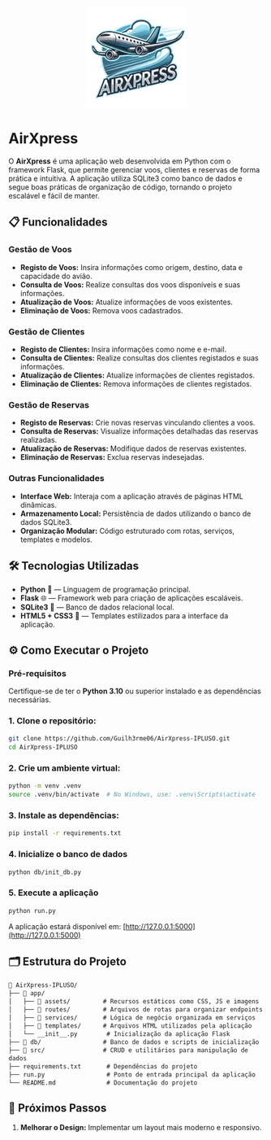 <div align="center">
  <img src="app/assets/img/logo.png" width="200">
</div>

# AirXpress

O **AirXpress** é uma aplicação web desenvolvida em Python com o framework Flask, que permite gerenciar voos, clientes e reservas de forma prática e intuitiva. A aplicação utiliza SQLite3 como banco de dados e segue boas práticas de organização de código, tornando o projeto escalável e fácil de manter.

## 📋 Funcionalidades

### Gestão de Voos

- **Registo de Voos:** Insira informações como origem, destino, data e capacidade do avião.
- **Consulta de Voos:** Realize consultas dos voos disponíveis e suas informações.
- **Atualização de Voos:** Atualize informações de voos existentes.
- **Eliminação de Voos:** Remova voos cadastrados.

### Gestão de Clientes

- **Registo de Clientes:** Insira informações como nome e e-mail.
- **Consulta de Clientes:** Realize consultas dos clientes registados e suas informações.
- **Atualização de Clientes:** Atualize informações de clientes registados.
- **Eliminação de Clientes:** Remova informações de clientes registados.

### Gestão de Reservas

- **Registo de Reservas:** Crie novas reservas vinculando clientes a voos.
- **Consulta de Reservas:** Visualize informações detalhadas das reservas realizadas.
- **Atualização de Reservas:** Modifique dados de reservas existentes.
- **Eliminação de Reservas:** Exclua reservas indesejadas.

### Outras Funcionalidades

- **Interface Web:** Interaja com a aplicação através de páginas HTML dinâmicas.
- **Armazenamento Local:** Persistência de dados utilizando o banco de dados SQLite3.
- **Organização Modular:** Código estruturado com rotas, serviços, templates e modelos.

## 🛠️ Tecnologias Utilizadas

- **Python** 🐍 — Linguagem de programação principal.
- **Flask** 🌐 — Framework web para criação de aplicações escaláveis.
- **SQLite3** 📂 — Banco de dados relacional local.
- **HTML5 + CSS3** 🎨 — Templates estilizados para a interface da aplicação.
<!--- **JavaScript** ⚡ — Scripts para interatividade e funcionalidades adicionais no front-end. -->

## ⚙️ Como Executar o Projeto

### Pré-requisitos

Certifique-se de ter o **Python 3.10** ou superior instalado e as dependências necessárias.

### 1. Clone o repositório:

```bash
git clone https://github.com/Guilh3rme06/AirXpress-IPLUSO.git
cd AirXpress-IPLUSO
```

### 2. Crie um ambiente virtual:

```bash
python -m venv .venv
source .venv/bin/activate  # No Windows, use: .venv\Scripts\activate
```

### 3. Instale as dependências:

```bash
pip install -r requirements.txt
```

### 4. Inicialize o banco de dados

```bash
python db/init_db.py
```

### 5. Execute a aplicação

```bash
python run.py
```

A aplicação estará disponível em: [http://127.0.0.1:5000](http://127.0.0.1:5000)

## 🗂️ Estrutura do Projeto

```plaintext
📁 AirXpress-IPLUSO/
├── 📂 app/
│   ├── 📂 assets/         # Recursos estáticos como CSS, JS e imagens
│   ├── 📂 routes/         # Arquivos de rotas para organizar endpoints
│   ├── 📂 services/       # Lógica de negócio organizada em serviços
│   ├── 📂 templates/      # Arquivos HTML utilizados pela aplicação
│   └── __init__.py        # Inicialização da aplicação Flask
├── 📂 db/                 # Banco de dados e scripts de inicialização
├── 📂 src/                # CRUD e utilitários para manipulação de dados
├── requirements.txt       # Dependências do projeto
├── run.py                 # Ponto de entrada principal da aplicação
└── README.md              # Documentação do projeto
```

## 🧩 Próximos Passos

1. **Melhorar o Design:** Implementar um layout mais moderno e responsivo.
